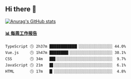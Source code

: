 ## Hi there 👋

[![Anurag's GitHub stats](https://github-readme-stats.vercel.app/api?username=OriLight152)](https://github.com/anuraghazra/github-readme-stats)

<!--
**OriLight152/OriLight152** is a ✨ _special_ ✨ repository because its `README.md` (this file) appears on your GitHub profile.

Here are some ideas to get you started:

- 🔭 I’m currently working on ...
- 🌱 I’m currently learning ...
- 👯 I’m looking to collaborate on ...
- 🤔 I’m looking for help with ...
- 💬 Ask me about ...
- 📫 How to reach me: ...
- 😄 Pronouns: ...
- ⚡ Fun fact: ...
-->

<!-- waka-box start -->
#### <a href="https://gist.github.com/92c8d5b388768c10efcba86e82b7c4fb" target="_blank">📊 每周工作报告</a>
```text
TypeScript 🕓 2h37m ████████████▎░░░░░░░░░░░░░░░ 44.0%
Vue.js     🕓 1h47m ████████▍░░░░░░░░░░░░░░░░░░░ 30.1%
CSS        🕓 34m   ██▋░░░░░░░░░░░░░░░░░░░░░░░░░  9.7%
JavaScript 🕓 21m   █▋░░░░░░░░░░░░░░░░░░░░░░░░░░  6.1%
HTML       🕓 17m   █▎░░░░░░░░░░░░░░░░░░░░░░░░░░  4.8%
```
<!-- Powered by https://github.com/journey-ad/waka-box-go . -->
<!-- waka-box end -->

